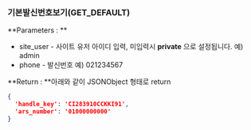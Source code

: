 ### 기본발신번호보기(GET_DEFAULT)
**Parameters : **
 - site_user - 사이트 유저 아이디 입력, 미입력시 __private__ 으로 설정됩니다. 예) admin
 - phone - 발신번호 예) 021234567 
 
**Return : **아래와 같이 JSONObject 형태로 return
```json
{
  'handle_key': 'CI283910CCKKI91',
  'ars_number': '01000000000'
}
```